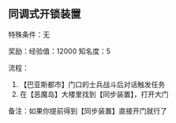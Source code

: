 ## 同调式开锁装置
特殊条件：无

奖励：经验值：12000 知名度：5

流程：

1. 【巴亚斯都市】门口的士兵战斗后对话触发任务
2. 在【恶魔岛】大楼里找到【同步装置】，打开大门


备注：如果你提前得到【同步装置】直接开门就行了

